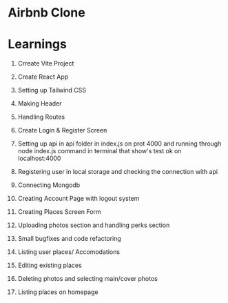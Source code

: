 # Airbnb Clone

# Learnings

1. Crreate Vite Project

2. Create React App

3. Setting up Tailwind CSS

4. Making Header

5. Handling Routes

6. Create Login & Register Screen

7. Setting up api in api folder in index.js on prot 4000 and running through node index.js command in terminal that show's test ok on localhost:4000

8. Registering user in local storage and checking the connection with api

9. Connecting Mongodb

10. Creating Account Page with logout system

11. Creating Places Screen Form

12. Uploading photos section and handling perks section

13. Small bugfixes and code refactoring

14. Listing user places/ Accomodations

15. Editing existing places

16. Deleting photos and selecting main/cover photos

17. Listing places on homepage
